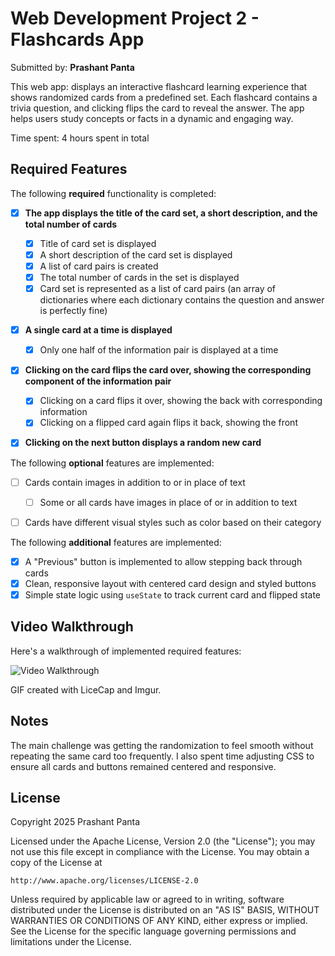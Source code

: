

# Web Development Project 2 - Flashcards App

Submitted by: **Prashant Panta**

This web app: displays an interactive flashcard learning experience that shows randomized cards from a predefined set. Each flashcard contains a trivia question, and clicking flips the card to reveal the answer. The app helps users study concepts or facts in a dynamic and engaging way.

Time spent: 4 hours spent in total

## Required Features

The following **required** functionality is completed:

* [x] **The app displays the title of the card set, a short description, and the total number of cards**

  * [x] Title of card set is displayed
  * [x] A short description of the card set is displayed
  * [x] A list of card pairs is created
  * [x] The total number of cards in the set is displayed
  * [x] Card set is represented as a list of card pairs (an array of dictionaries where each dictionary contains the question and answer is perfectly fine)
* [x] **A single card at a time is displayed**

  * [x] Only one half of the information pair is displayed at a time
* [x] **Clicking on the card flips the card over, showing the corresponding component of the information pair**

  * [x] Clicking on a card flips it over, showing the back with corresponding information
  * [x] Clicking on a flipped card again flips it back, showing the front
* [x] **Clicking on the next button displays a random new card**

The following **optional** features are implemented:

* [ ] Cards contain images in addition to or in place of text

  * [ ] Some or all cards have images in place of or in addition to text
* [ ] Cards have different visual styles such as color based on their category

The following **additional** features are implemented:

* [x] A "Previous" button is implemented to allow stepping back through cards
* [x] Clean, responsive layout with centered card design and styled buttons
* [x] Simple state logic using `useState` to track current card and flipped state

## Video Walkthrough

Here's a walkthrough of implemented required features:

<img src='https://imgur.com/a/YMzU2vZ' title='Video Walkthrough' width='' alt='Video Walkthrough' /> 


GIF created with LiceCap and Imgur.

<!-- Recommended tools:
[Kap](https://getkap.co/) for macOS
[ScreenToGif](https://www.screentogif.com/) for Windows
[peek](https://github.com/phw/peek) for Linux. -->

## Notes

The main challenge was getting the randomization to feel smooth without repeating the same card too frequently. I also spent time adjusting CSS to ensure all cards and buttons remained centered and responsive.

## License


Copyright 2025 Prashant Panta

Licensed under the Apache License, Version 2.0 (the "License");
you may not use this file except in compliance with the License.
You may obtain a copy of the License at

    http://www.apache.org/licenses/LICENSE-2.0

Unless required by applicable law or agreed to in writing, software
distributed under the License is distributed on an "AS IS" BASIS,
WITHOUT WARRANTIES OR CONDITIONS OF ANY KIND, either express or implied.
See the License for the specific language governing permissions and
limitations under the License.



